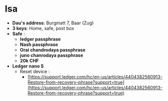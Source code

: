 # Isa

* **Dau's address**: Burgmatt 7, Baar (Zug)
* **3 keys**: Home, safe, post box
* **Safe** :&#x20;
  * **ledger passphrase**
  * **Nash passphrase**
  * **Orai chandrodaya passphrase**
  * **juno chanrodaya passphrase**
  * **20k CHF**
* **Ledger nano S**
  * Reset device :&#x20;
    * [https://support.ledger.com/hc/en-us/articles/4404382560913-Restore-from-recovery-phrase?support=true](https://support.ledger.com/hc/en-us/articles/4404382560913-Restore-from-recovery-phrase?support=true)
